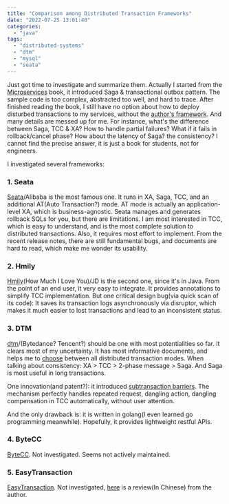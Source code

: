 ```yaml
---
title: "Comparison among Distributed Transaction Frameworks"
date: "2022-07-25 13:01:40"
categories: 
  - "java"
tags: 
  - "distributed-systems"
  - "dtm"
  - "mysql"
  - "seata"
---
```


Just got time to investigate and summarize them. Actually I started from the [Microservices](https://microservices.io/) book, it introduced Saga & transactional outbox pattern. The sample code is too complex, abstracted too well, and hard to trace. After finished reading the book, I still have no option about how to deploy disturbed transactions to my services, without the [author's framework](https://github.com/eventuate-tram/eventuate-tram-sagas). And many details are messed up for me. For instance, what's the difference between Saga, TCC & XA? How to handle partial failures? What if it fails in rollback/cancel phase? How about the latency of Saga? the consistency? I cannot find the precise answer, it is just a book for students, not for engineers.

I investigated several frameworks:

### 1. Seata

[Seata](https://github.com/seata/seata)/Alibaba is the most famous one. It runs in XA, Saga, TCC, and an additional AT(Auto Transaction?) mode. AT mode is actually an application-level XA, which is business-agnostic. Seata manages and generates rollback SQLs for you, but there are limitations. I am most interested in TCC, which is easy to understand, and is the most complete solution to distributed transactions. Also, it requires most effort to implement. From the recent release notes, there are still fundamental bugs, and documents are hard to read, which make me wonder its usability.

### 2. Hmily

[Hmily](https://github.com/dromara/hmily)(How Much I Love You)/JD is the second one, since it's in Java. From the point of an end user, it very easy to integrate. It provides annotations to simplify TCC implementation. But one critical design bug(via quick scan of its code): It saves its transaction logs asynchronously via disruptor, which makes it much easier to lost transactions and lead to an inconsistent status.

### 3. DTM

[dtm](https://github.com/dtm-labs/dtm)/(Bytedance? Tencent?) should be one with most potentialities so far. It clears most of my uncertainty. It has most informative documents, and helps me to [choose](https://en.dtm.pub/practice/choice.html) between all distributed transaction modes. When talking about consistency: XA > TCC > 2-phase message > Saga. And Saga is most useful in long transactions.

One innovation(and patent?): it introduced [subtransaction barriers](https://en.dtm.pub/practice/barrier.html). The mechanism perfectly handles repeated request, dangling action, dangling compensation in TCC automatically, without user attention.

And the only drawback is: it is written in golang(I even learned go programming meanwhile). Hopefully, it provides lightweight restful APIs.

### 4. ByteCC

[ByteCC](https://github.com/liuyangming/ByteTCC). Not investigated. Seems not actively maintained.

### 5. EasyTransaction

[EasyTransaction](https://github.com/QNJR-GROUP/EasyTransaction). Not investigated, [here](https://www.cnblogs.com/skyesx/p/10041923.html) is a review(In Chinese) from the author.

